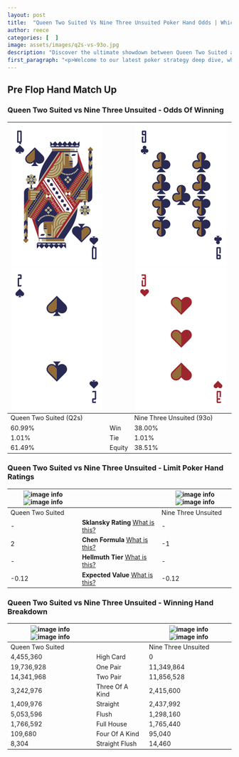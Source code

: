 ```yaml
---
layout: post
title:  "Queen Two Suited Vs Nine Three Unsuited Poker Hand Odds | Which Is The Better Hand In Poker? A Complete Guide"
author: reece
categories: [  ]
image: assets/images/q2s-vs-93o.jpg
description: "Discover the ultimate showdown between Queen Two Suited and Nine Three Unsuited in poker! Uncover the odds, strategies, and scenarios where one hand triumphs over the other. Get ready to up your poker game with this thrilling analysis."
first_paragraph: "<p>Welcome to our latest poker strategy deep dive, where we're pitting two distinct hands against each other in a high-stakes showdown: Queen Two Suited vs Nine Three Unsuited.</p><p>In the dynamic world of poker, every decision counts, and knowing which hand holds the upper hand is key to your success at the table.</p><p>In this article, we'll dissect these two hands, explore the scenarios where one dominates the other, and equip you with the knowledge to make strategic choices that can tip the odds in your favor.</p><p>Get ready to unravel the intriguing dynamics of these poker hands and elevate your game to new heights.</p>"
---
```




[comment]: # (sp0)

## Pre Flop Hand Match Up

<div class="table hand-ratings" markdown="1"> 



### Queen Two Suited vs Nine Three Unsuited - Odds Of Winning


    
| ![image info](assets/images/hand1/q.png) ![image info](assets/images/hand1/2.png) |  | ![image info](assets/images/hand2/9.png) ![image info](assets/images/hand2/3o.png) |
| -------- | -------- | -------- |
| Queen Two Suited (Q2s) |  | Nine Three Unsuited (93o) |
| 60.99% | Win | 38.00% |
| 1.01% | Tie | 1.01% |
| 61.49% | Equity | 38.51% |




[comment]: # (sp1)



### Queen Two Suited vs Nine Three Unsuited - Limit Poker Hand Ratings


    
| ![image info](https://www.riverpairs.com/assets/images/hand1/q.png) ![image info](https://www.riverpairs.com/assets/images/hand1/2.png) |  | ![image info](https://www.riverpairs.com/assets/images/hand2/9.png) ![image info](https://www.riverpairs.com/assets/images/hand2/3o.png) |
| -------- | -------- | -------- |
| Queen Two Suited |  | Nine Three Unsuited |
| - | **Sklansky Rating** [What is this?](/sklansky-rating-explained) | - |
| 2 | **Chen Formula** [What is this?](/chen-formula-explained) | -1 |
| - | **Hellmuth Tier** [What is this?](/Hellmuth-tier-explained) | - |
| -0.12 | **Expected Value** [What is this?](/expected-value-explained) | -0.12 |




[comment]: # (sp2)



### Queen Two Suited vs Nine Three Unsuited - Winning Hand Breakdown


    
| ![image info](https://www.riverpairs.com/assets/images/hand1/q.png) ![image info](https://www.riverpairs.com/assets/images/hand1/2.png) |  | ![image info](https://www.riverpairs.com/assets/images/hand2/9.png) ![image info](https://www.riverpairs.com/assets/images/hand2/3o.png) |
| -------- | -------- | -------- |
| Queen Two Suited |  | Nine Three Unsuited |
| 4,455,360 | High Card | 0 |
| 19,736,928 | One Pair | 11,349,864 |
| 14,341,968 | Two Pair | 11,856,528 |
| 3,242,976 | Three Of A Kind | 2,415,600 |
| 1,409,976 | Straight | 2,437,992 |
| 5,053,596 | Flush | 1,298,160 |
| 1,766,592 | Full House | 1,765,440 |
| 109,680 | Four Of A Kind | 95,040 |
| 8,304 | Straight Flush | 14,460 |




[comment]: # (sp3)



</div>

[comment]: # (sp4)



[comment]: # (sp5)

